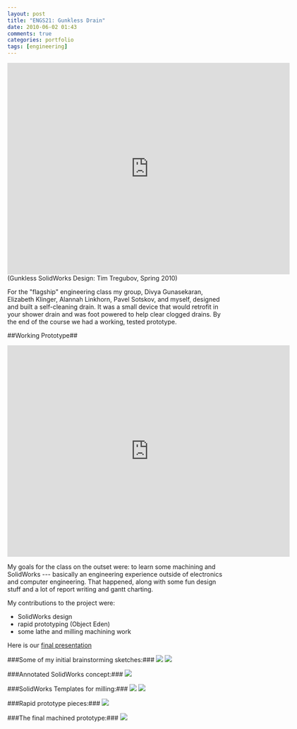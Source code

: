 ```yaml
---
layout: post
title: "ENGS21: Gunkless Drain"
date: 2010-06-02 01:43
comments: true
categories: portfolio 
tags: [engineering]
---
```


<iframe id="engs21" width="640" height="480" src="http://www.youtube.com/embed/Wk0fobSn1PY?rel=0&amp;hd=1" frameborder="0" allowfullscreen></iframe>
(Gunkless SolidWorks Design: Tim Tregubov,  Spring 2010)

For the "flagship" engineering class my group, Divya Gunasekaran, Elizabeth Klinger, Alannah Linkhorn, Pavel Sotskov, and myself, designed and built a self-cleaning drain. It was a small device that would retrofit in your shower drain and was foot powered to help clear clogged drains.  By the end of the course we had a working, tested prototype.  

<!--more-->


##Working Prototype##


<iframe id="engs21_2" width="640" height="480" src="http://www.youtube.com/embed/EyW0I3QAJUw?rel=0" frameborder="0" allowfullscreen></iframe>

My goals for the class on the outset were: to learn some machining and SolidWorks --- basically an engineering experience outside of electronics and computer engineering.  That happened, along with some fun design stuff and a lot of report writing and gantt charting.  
 
My contributions to the project were:

* SolidWorks design
* rapid prototyping (Object Eden)
* some lathe and milling machining work

Here is our [final presentation](https://s3.amazonaws.com/timofei7portfolio/ENGS21/ENGS21finalpresentation.pdf)


###Some of my initial brainstorming sketches:###
![](https://s3.amazonaws.com/timofei7portfolio/ENGS21/Slide1.jpg)
![](https://s3.amazonaws.com/timofei7portfolio/ENGS21/testdev.jpg)

###Annotated SolidWorks concept:###
![](https://s3.amazonaws.com/timofei7portfolio/ENGS21/colored2.png)

###SolidWorks Templates for milling:###
![](https://s3.amazonaws.com/timofei7portfolio/ENGS21/Scan10001.JPG)
![](https://s3.amazonaws.com/timofei7portfolio/ENGS21/Scan10002.JPG)

###Rapid prototype pieces:###
![](https://s3.amazonaws.com/timofei7portfolio/ENGS21/IMG_3115.jpg)

###The final machined prototype:###
![](https://s3.amazonaws.com/timofei7portfolio/ENGS21/IMG_3119.jpg)
